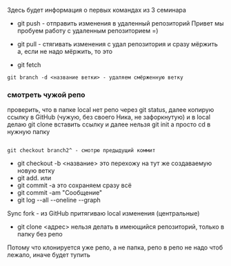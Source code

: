 Здесь будет информация о первых командах из 3 семинара
- git push - отправить изменения в удаленный репозиторий 
Привет мы пробуем работу с удаленным репозиторием =)

- git pull - стягивать изменения с удал репозитория и сразу мёржить 
а, если не надо мёржить, то это 
- git fetch

```
git branch -d <название ветки> - удаляем смёрженную ветку
```

### смотреть чужой репо ###
 проверить, что в папке local нет репо через git status, далее копирую ссылку в GitHub (чужую, без своего Ника, не зафоркнутую) и в local делаю git clone вставить ссылку и далее нельзя git init а просто  cd  в нужную папку
```

git checkout branch2^ - смотрю предыдущий коммит
```

- git checkout -b <название>
это перехожу на тут же создаваемую новую ветку
- git add. или 
- git commit -a
это сохраняем сразу всё
- git commit -am "Сообщение"
- git log --all --oneline --graph

 Sync fork - из GitHub притягиваю local изменения (центральные)

 - git clone <адрес>
 нельзя делать в имеющийся репозиторий, только в папку без репо

 Потому что клонируется уже репо, а не папка, репо в репо не надо чтоб лежало, иначе будет тупить
